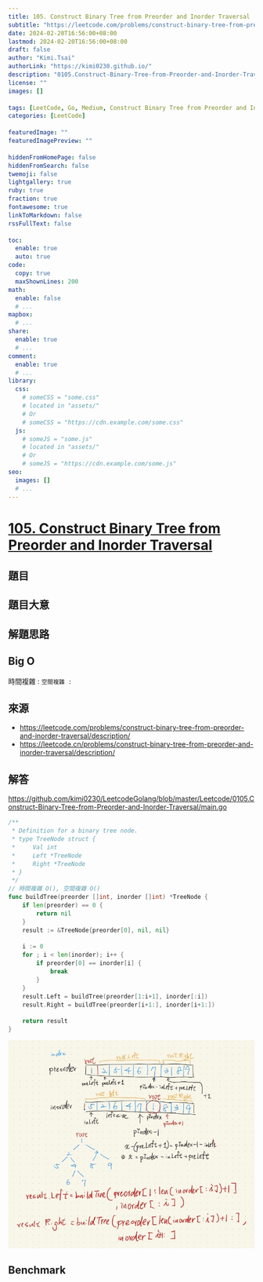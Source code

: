 ```yaml
---
title: 105. Construct Binary Tree from Preorder and Inorder Traversal
subtitle: "https://leetcode.com/problems/construct-binary-tree-from-preorder-and-inorder-traversal/description/"
date: 2024-02-20T16:56:00+08:00
lastmod: 2024-02-20T16:56:00+08:00
draft: false
author: "Kimi.Tsai"
authorLink: "https://kimi0230.github.io/"
description: "0105.Construct-Binary-Tree-from-Preorder-and-Inorder-Traversal"
license: ""
images: []

tags: [LeetCode, Go, Medium, Construct Binary Tree from Preorder and Inorder Traversal]
categories: [LeetCode]

featuredImage: ""
featuredImagePreview: ""

hiddenFromHomePage: false
hiddenFromSearch: false
twemoji: false
lightgallery: true
ruby: true
fraction: true
fontawesome: true
linkToMarkdown: false
rssFullText: false

toc:
  enable: true
  auto: true
code:
  copy: true
  maxShownLines: 200
math:
  enable: false
  # ...
mapbox:
  # ...
share:
  enable: true
  # ...
comment:
  enable: true
  # ...
library:
  css:
    # someCSS = "some.css"
    # located in "assets/"
    # Or
    # someCSS = "https://cdn.example.com/some.css"
  js:
    # someJS = "some.js"
    # located in "assets/"
    # Or
    # someJS = "https://cdn.example.com/some.js"
seo:
  images: []
  # ...
---
```

# [105. Construct Binary Tree from Preorder and Inorder Traversal](https://leetcode.com/problems/construct-binary-tree-from-preorder-and-inorder-traversal/description/)

## 題目

## 題目大意


## 解題思路

## Big O
時間複雜 : ``
空間複雜 : ``

## 來源
* https://leetcode.com/problems/construct-binary-tree-from-preorder-and-inorder-traversal/description/
* https://leetcode.cn/problems/construct-binary-tree-from-preorder-and-inorder-traversal/description/

## 解答
https://github.com/kimi0230/LeetcodeGolang/blob/master/Leetcode/0105.Construct-Binary-Tree-from-Preorder-and-Inorder-Traversal/main.go

```go
/**
 * Definition for a binary tree node.
 * type TreeNode struct {
 *     Val int
 *     Left *TreeNode
 *     Right *TreeNode
 * }
 */
// 時間複雜 O(), 空間複雜 O()
func buildTree(preorder []int, inorder []int) *TreeNode {
	if len(preorder) == 0 {
		return nil
	}
	result := &TreeNode{preorder[0], nil, nil}

	i := 0
	for ; i < len(inorder); i++ {
		if preorder[0] == inorder[i] {
			break
		}
	}
	result.Left = buildTree(preorder[1:i+1], inorder[:i])
	result.Right = buildTree(preorder[i+1:], inorder[i+1:])

	return result
}
```
![](105.construct%20Binary%20Tree%20From%20Preorder%20And%20In%20order%20Traversal-2.jpg)

##  Benchmark

```sh

```